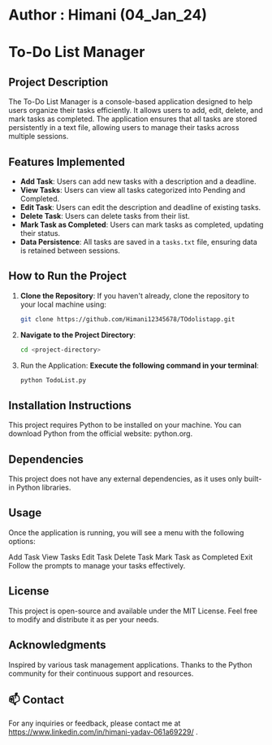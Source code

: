 # Author : Himani (04_Jan_24)
# To-Do List Manager

## Project Description

The To-Do List Manager is a console-based application designed to help users organize their tasks efficiently. It allows users to add, edit, delete, and mark tasks as completed. The application ensures that all tasks are stored persistently in a text file, allowing users to manage their tasks across multiple sessions.

## Features Implemented

- **Add Task**: Users can add new tasks with a description and a deadline.
- **View Tasks**: Users can view all tasks categorized into Pending and Completed.
- **Edit Task**: Users can edit the description and deadline of existing tasks.
- **Delete Task**: Users can delete tasks from their list.
- **Mark Task as Completed**: Users can mark tasks as completed, updating their status.
- **Data Persistence**: All tasks are saved in a `tasks.txt` file, ensuring data is retained between sessions.

## How to Run the Project

1. **Clone the Repository**: If you haven't already, clone the repository to your local machine using:
   ```bash
   git clone https://github.com/Himani12345678/TOdolistapp.git

2. **Navigate to the Project Directory**:
    ```bash
    cd <project-directory>
4. Run the Application:
   **Execute the following command in your terminal**:
   ```bash
   python TodoList.py
   
## Installation Instructions
This project requires Python to be installed on your machine. You can download Python from the official website: 
python.org.

## Dependencies
This project does not have any external dependencies, as it uses only built-in Python libraries.

## Usage
Once the application is running, you will see a menu with the following options:

Add Task
View Tasks
Edit Task
Delete Task
Mark Task as Completed
Exit
Follow the prompts to manage your tasks effectively.

## License
This project is open-source and available under the MIT License. Feel free to modify and distribute it as per your needs.

## Acknowledgments
Inspired by various task management applications.
Thanks to the Python community for their continuous support and resources.

## 📫 Contact
For any inquiries or feedback, please contact me at https://www.linkedin.com/in/himani-yadav-061a69229/ .

